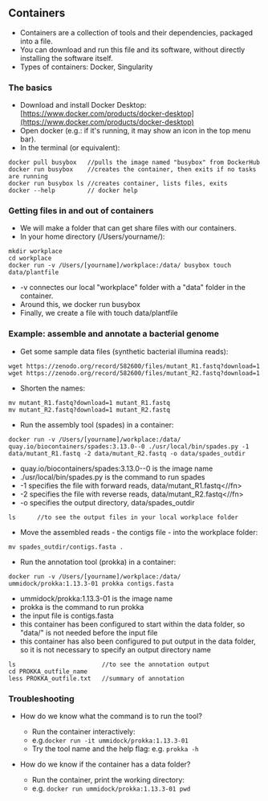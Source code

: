## Containers

* Containers are a collection of tools and their dependencies, packaged into a file.
* You can download and run this file and its software, without directly installing the software itself.
* Types of containers: Docker, Singularity

### The basics

* Download and install Docker Desktop: [https://www.docker.com/products/docker-desktop](https://www.docker.com/products/docker-desktop)
* Open docker (e.g.: if it's running, it may show an icon in the top menu bar).
* In the terminal (or equivalent):
```
docker pull busybox   //pulls the image named "busybox" from DockerHub
docker run busybox    //creates the container, then exits if no tasks are running
docker run busybox ls //creates container, lists files, exits
docker --help         // docker help
```
### Getting files in and out of containers

* We will make a folder that can get share files with our containers.
* In your home directory (/Users/yourname/):

```
mkdir workplace     
cd workplace
docker run -v /Users/[yourname]/workplace:/data/ busybox touch data/plantfile
```

* <ss>-v</ss> connectes our local "workplace" folder with a "data" folder in the container.
* Around this, we <ss>docker run busybox</ss>
* Finally, we create a file with <ss>touch data/plantfile</ss>

### Example: assemble and annotate a bacterial genome

* Get some sample data files (synthetic bacterial illumina reads):
```
wget https://zenodo.org/record/582600/files/mutant_R1.fastq?download=1
wget https://zenodo.org/record/582600/files/mutant_R2.fastq?download=1
```
* Shorten the names:
```
mv mutant_R1.fastq?download=1 mutant_R1.fastq
mv mutant_R2.fastq?download=1 mutant_R2.fastq
```
* Run the assembly tool (spades) in a container:
```
docker run -v /Users/[yourname]/workplace:/data/ quay.io/biocontainers/spades:3.13.0--0 ./usr/local/bin/spades.py -1 data/mutant_R1.fastq -2 data/mutant_R2.fastq -o data/spades_outdir
```
* <ss>quay.io/biocontainers/spades:3.13.0--0</ss> is the image name
* <ss>./usr/local/bin/spades.py</ss> is the command to run spades
* <ss>-1</ss> specifies the file with forward reads, <fn>data/mutant_R1.fastq<//fn>
* <ss>-2</ss> specifies the file with reverse reads, <fn>data/mutant_R2.fastq<//fn>
* <ss>-o</ss> specifies the output directory, <fn>data/spades_outdir</fn>
```
ls      //to see the output files in your local workplace folder
```
* Move the assembled reads - the contigs file - into the workplace folder:
```
mv spades_outdir/contigs.fasta .
```
* Run the annotation tool (prokka) in a container:
```
docker run -v /Users/[yourname]/workplace:/data/ ummidock/prokka:1.13.3-01 prokka contigs.fasta
```
* <ss>ummidock/prokka:1.13.3-01</ss> is the image name
* <ss>prokka</ss> is the command to run prokka
* the input file is <fn>contigs.fasta</fn>
* this container has been configured to start within the data folder, so "data/" is not needed before the input file
* this container has also been configured to put output in the data folder, so it is not necessary to specify an output directory name
```
ls                        //to see the annotation output
cd PROKKA_outfile_name
less PROKKA_outfile.txt   //summary of annotation
```

### Troubleshooting

* How do we know what the command is to run the tool?

    * Run the container interactively:
    * e.g.`docker run -it ummidock/prokka:1.13.3-01`
    * Try the tool name and the help flag: e.g. `prokka -h`

* How do we know if the container has a data folder?

    * Run the container, print the working directory:
    * e.g. `docker run ummidock/prokka:1.13.3-01 pwd`
